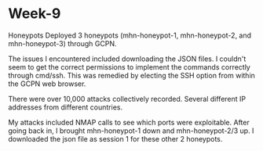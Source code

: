 # Week-9
Honeypots
Deployed 3 honeypots (mhn-honeypot-1, mhn-honeypot-2, and mhn-honeypot-3) through GCPN.

The issues I encountered included downloading the JSON files.  I couldn't seem to get the correct permissions to implement the commands correctly through cmd/ssh.  This was remedied by electing the SSH option from within the GCPN web browser.

There were over 10,000 attacks collectively recorded.  Several different IP addresses from different countries.  

My attacks included NMAP calls to see which ports were exploitable.  After going back in, I brought mhn-honeypot-1 down and mhn-honeypot-2/3 up.  I downloaded the json file as session 1 for these other 2 honeypots. 
